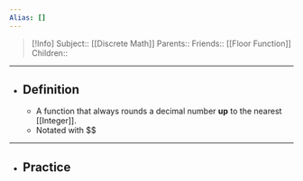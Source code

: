 ```yaml
---
Alias: []
---
```

> [!Info]
> Subject:: [[Discrete Math]]
> Parents:: 
> Friends:: [[Floor Function]]
> Children:: 
---
- ## Definition
	- A function that always rounds a decimal number **up** to the nearest [[Integer]].
	- Notated with $$
---
- ## Practice
